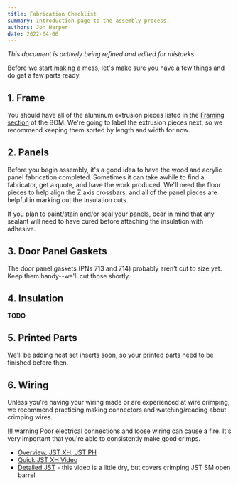 ```yaml
---
title: Fabrication Checklist
summary: Introduction page to the assembly process.
authors: Jon Harper
date: 2022-04-06
---
```


*This document is actively being refined and edited for mistaeks.*

Before we start making a mess, let's make sure you have a few things and do get a few parts ready.

## 1. Frame

You should have all of the aluminum extrusion pieces listed in the [Framing section](../../bom/bill_of_materials.md#framing) of the BOM. We're going to label the extrusion pieces next, so we recommend keeping them sorted by length and width for now.

## 2. Panels

Before you begin assembly, it's a good idea to have the wood and acrylic panel fabrication completed. Sometimes it can take awhile to find a fabricator, get a quote, and have the work produced. We'll need the floor pieces to help align the Z axis crossbars, and all of the panel pieces are helpful in marking out the insulation cuts.

If you plan to paint/stain and/or seal your panels, bear in mind that any sealant will need to have cured before attaching the insulation with adhesive.

## 3. Door Panel Gaskets

The door panel gaskets (PNs 713 and 714) probably aren't cut to size yet. Keep them handy--we'll cut those shortly.

## 4. Insulation

**TODO**

## 5. Printed Parts

We'll be adding heat set inserts soon, so your printed parts need to be finished before then.

## 6. Wiring

Unless you're having your wiring made or are experienced at wire crimping, we recommend practicing making connectors and watching/reading about crimping wires.

!!! warning
    Poor electrical connections and loose wiring can cause a fire. It's very important that you're able to consistently make good crimps.

- [Overview, JST XH, JST PH](https://www.youtube.com/watch?v=GZOh1NzqzzU)
- [Quick JST XH Video](https://www.youtube.com/watch?v=jHfYzrSF4pY)
- [Detailed JST](https://www.youtube.com/watch?v=BMtQDWCH4kQ) - this video is a little dry, but covers crimping JST SM open barrel